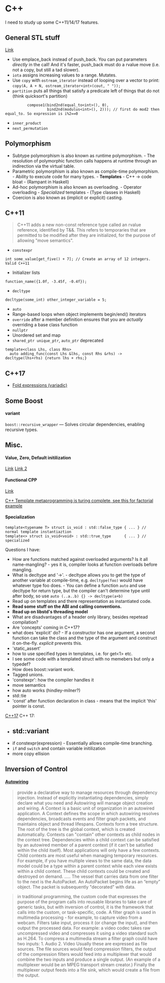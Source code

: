 # C++
I need to study up some C++11/14/17 features.

## General STL stuff
[Link](http://www.sgi.com/tech/stl/table_of_contents.html)
  - Use emplace_back instead of push_back. You can put parameters *directly* in the call! And it's faster, push_back must do a rvalue move (i.e. not a copy, but still a tad slower).
  - `iota` assigns increasing values to a range. Mutates.
  - Use `copy` with `ostream_iterator` instead of looping over a vector to print: `copy(A, A + N, ostream_iterator<int>(cout, " "));`
  - `partition` puts all things that satisfy a predicate left of things that do not (think quicksort's partition)
```partition(A, A + N,
          compose1(bind2nd(equal_to<int>(), 0),
                   bind2nd(modulus<int>(), 2))); // first do mod2 then equal_to. So expression is i%2==0
```
  - `inner_product`
  - `next_permutation`

## Polymorphism
- Subtype polymorphism is also known as runtime polymorphism.
        - The resolution of polymorphic function calls happens at runtime through an indirection via the virtual table.
- Parametric polymorphism is also known as compile-time polymorphism.
        - Ability to execute code for many types.
        - **Templates**
        - C++ -> code bloat
        - (Rampant in Haskell)
- Ad-hoc polymorphism is also known as overloading.
        - Operator overloading
        - *Specialized* templates
        - (Type classes in Haskell)
- Coercion is also known as (implicit or explicit) casting.

## C++11
> C++11 adds a new non-const reference type called an rvalue reference, identified by T&&. This refers to temporaries that are permitted to be modified after they are initialized, for the purpose of allowing "move semantics".

 - `constexpr`
```constexpr int get_five() {return 5;}
int some_value[get_five() + 7]; // Create an array of 12 integers. Valid C++11
```
  - Initializer lists
```void function_name(std::initializer_list<float> list);
function_name({1.0f, -3.45f, -0.4f});
```
  - `decltype`
``` int some_int;
decltype(some_int) other_integer_variable = 5;
```
  - `auto`  
  - Range-based loops when object implements begin/end() iterators
  - `override` after a member definition ensures that you are *actually* overriding a base class function
  - `nullptr`
  - Unordered set and map
  - `shared_ptr unique_ptr`, `auto_ptr` deprecated

```
template<class Lhs, class Rhs>
  auto adding_func(const Lhs &lhs, const Rhs &rhs) -> decltype(lhs+rhs) {return lhs + rhs;}
```

## C++17
  - [Fold expressions (variadic)](http://en.cppreference.com/w/cpp/language/fold)

## Some Boost
#### variant
`boost::recursive_wrapper` — Solves circular dependencies, enabling recursive types.

## Misc.
#### Value, Zero, Default initilization
[Link](http://en.cppreference.com/w/cpp/language/value_initialization)
[Link 2](http://cpptruths.blogspot.com/)

#### Functional CPP
[Link](https://functionalcpp.wordpress.com/)

[C++ Template metaprogramming is turing complete, see this for factorial example](https://en.wikibooks.org/wiki/More_C%2B%2B_Idioms/Metafunction)
#### Specialization
```
template<typename T> struct is_void : std::false_type { ... } // normal template instantiaztion
template<> struct is_void<void> : std::true_type      { ... } // specialized
```

Questions I have:
  - How are functions matched against overloaded arguments? Is it all name-mangling?
          - yes it is, compiler looks at function overloads before mangling.
  - What is decltype and '->'.
          - decltype allows you to get the type of another variable at compile-time, e.g. `decltype(foo)` would have whatever type foo does.
          - You can define a function `auto` and use decltype for return type, but the compiler can't determine type until after body, so use `auto (..a..b) {} -> decltype(a+b)`
  - Read up on templates and there representation as instantiated code.
  - **Read some stuff on the ABI and calling conventions.**
  - **Read up on libstd's threading model**
  - What are disadvantages of a header only library, besides repetead compilation?
  - Are 'concepts' coming in C++17?
  - what does 'explicit' do?
          - If a constructor has one argument, a second function can take the class and the type of the argument and construct it on-the-fly. *explicit* prevents this.
  - 'static_assert'
  - how to use specified types in templates, i.e. for get<1> etc.
  - I see some code with a templated struct with no memebers but only a typedef?
  - How does boost::variant work.
  - Tagged unions.
  - 'constexpr': how the compiler handles it
  - move semantics
  - how auto works (hindley-milner?)
  - std::tie
  - 'const' after function declaration in class
          - means that the implicit 'this' pointer is const.

[C++17](https://meetingcpp.com/index.php/br/items/final-features-of-c17.html)
C++ 17:
  - std::variant
    -
  - if constexpr(expression)
          - Essentially allows compile-time branching.
  - `if` and `switch` and contain variable initilization
  - more copy ellision

## Inversion of Control
#### [Autowiring](http://autowiring.io/)
> provide a declarative way to manage resources through dependency injection. Instead of explicitly instantiating dependencies,
simply declare what you need and Autowiring will manage object creation and wiring.
> A Context is a basic unit of organization in an autowired application. A Context defines the scope in which autowiring resolves dependencies, broadcasts events and filter graph packets, and maintains object and thread lifespans. Contexts form a tree structure. The root of the tree is the global context, which is created automatically. Contexts can "contain" other contexts as child nodes in the context tree. Dependencies within a child context can be satisfied by an autowired member of a parent context (if it can't be satisfied within the child itself).
Most applications will only have a few contexts. Child contexts are most useful when managing temporary resources. For example, if you have multiple views to the same data, the data model could be a type within a parent context while each view exists within a child context. These child contexts could be created and destroyed on demand.
..... The vessel that carries data from one filter to the next is the AutoPacket. An AutoPacket begins life as an “empty” object. The packet is subsequently "decorated" with data.

> in traditional programming, the custom code that expresses the purpose of the program calls into reusable libraries to take care of generic tasks, but with inversion of control, it is the framework that calls into the custom, or task-specific, code.
> A filter graph is used in multimedia processing - for example, to capture video from a webcam. Filters take input, process it (or change the input), and then output the processed data. For example: a video codec takes raw uncompressed video and compresses it using a video standard such as H.264. To compress a multimedia stream a filter graph could have two inputs:
    1. Audio
    2. Video
Usually these are expressed as file sources. The file sources would feed compression filters, the output of the compression filters would feed into a multiplexer that would combine the two inputs and produce a single output. (An example of a multiplexer would be an MPEG transport stream creator.) Finally the multiplexer output feeds into a file sink, which would create a file from the output.
